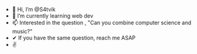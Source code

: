 - 👋 Hi, I’m @S4tvik
- 👀 I’m currently learning web dev
- 📫 Interested in the question , "Can you combine computer science and music?"
- ✔ If you have the same question, reach me ASAP
- ✌ 
<!---
S4tvik/S4tvik is a ✨ special ✨ repository because its `README.md` (this file) appears on your GitHub profile.
You can click the Preview link to take a look at your changes.
--->

